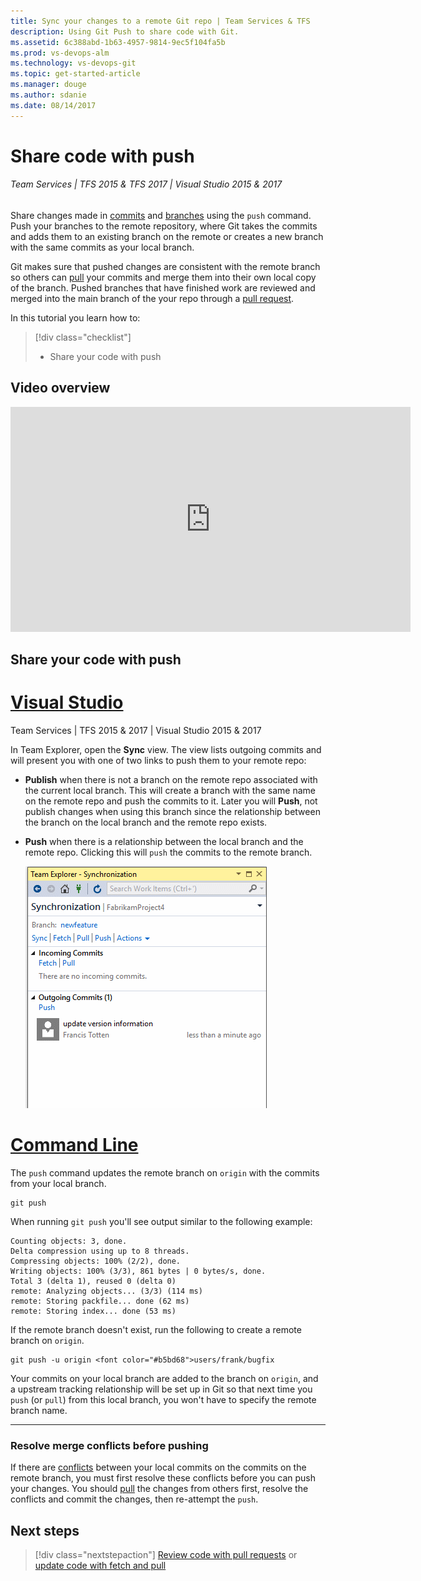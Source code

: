 ```yaml
---
title: Sync your changes to a remote Git repo | Team Services & TFS
description: Using Git Push to share code with Git.
ms.assetid: 6c388abd-1b63-4957-9814-9ec5f104fa5b
ms.prod: vs-devops-alm
ms.technology: vs-devops-git
ms.topic: get-started-article
ms.manager: douge
ms.author: sdanie
ms.date: 08/14/2017
---
```


#  Share code with push

###### Team Services | TFS 2015 & TFS 2017 | Visual Studio 2015 & 2017

Share changes made in [commits](commits.md) and [branches](branches.md) using the `push` command. 
Push your branches to the remote repository, where Git takes the commits and adds them to an existing branch on the remote or creates a new branch with the same commits as your local branch.

Git makes sure that pushed changes are consistent with the remote branch so others can [pull](pulling.md) your commits and merge them into their own local copy of the branch. 
Pushed branches that have finished work are reviewed and merged into the main branch of the your repo through a [pull request](pullrequest.md).

In this tutorial you learn how to:

> [!div class="checklist"]
> * Share your code with push

## Video overview
   
<iframe src="https://channel9.msdn.com/series/Team-Services-Git-Tutorial/Git-Tutorial-Push/player" width="640" height="360" allowFullScreen frameBorder="0"></iframe>

<a name="share-your-code-with-push"></a>

## Share your code with push

# [Visual Studio](#tab/visual-studio)

Team Services | TFS 2015 &amp; 2017 | Visual Studio 2015 &amp; 2017
 
In Team Explorer, open the **Sync** view. The view lists outgoing commits and will present you with one of two links to push them to your remote repo:

- **Publish** when there is not a branch on the remote repo associated with the current local branch. This will create a branch with the same name on the remote repo
and push the commits to it. Later you will **Push**, not publish changes when using this branch since the relationship between the branch on the local branch and the remote repo exists. 

- **Push** when there is a relationship between the local branch and  the remote repo. Clicking this will `push` the commits to the remote branch.    

    ![Pushing Changes with Git in Visual Studio](_img/vspush.gif)

# [Command Line](#tab/command-line)

The `push` command updates the remote branch on `origin` with the commits from your local branch.

```
git push
```

When running `git push` you'll see output similar to the following example:

```
Counting objects: 3, done.
Delta compression using up to 8 threads.
Compressing objects: 100% (2/2), done.
Writing objects: 100% (3/3), 861 bytes | 0 bytes/s, done.
Total 3 (delta 1), reused 0 (delta 0)
remote: Analyzing objects... (3/3) (114 ms)
remote: Storing packfile... done (62 ms)
remote: Storing index... done (53 ms)
```

If the remote branch doesn't exist, run the following to create a remote branch on `origin`.

```
git push -u origin <font color="#b5bd68">users/frank/bugfix
```

Your commits on your local branch are added to the branch on `origin`, and a upstream tracking relationship will be set up in
Git so that next time you `push` (or `pull`) from this local branch, you won't have to specify the remote branch name.

---

### Resolve merge conflicts before pushing   

If there are [conflicts](merging.md) between your local commits on the commits on the remote branch, you must first resolve these conflicts before you can push your changes. 
You should [pull](pulling.md) the changes from others first, resolve the conflicts and commit the changes, then re-attempt the `push`.

## Next steps

> [!div class="nextstepaction"]
> [Review code with pull requests](pullrequest.md) or [update code with fetch and pull](pulling.md)

